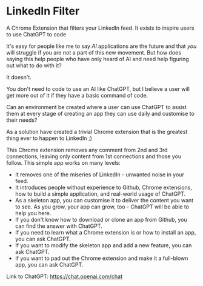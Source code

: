 # LinkedIn Filter
A Chrome Extension that filters your LinkedIn feed. It exists to inspire users to use ChatGPT to code

It's easy for people like me to say _AI_ applications are the future and that _you_ will struggle if you are not a part of this new movement.
But how does saying this help people who have only heard of AI and need help figuring out what to do with it?

It doesn't.

You don't need to code to use an AI like ChatGPT, but I believe a user will get more out of it if they have a basic command of code.

Can an environment be created where a user can use ChatGPT to assist them at every stage of creating an app they can use daily and customise to their needs?

As a solution have created a trivial Chrome extension that is the greatest thing ever to happen to LinkedIn ;)

This Chrome extension removes any comment from 2nd and 3rd connections, leaving only content from 1st connections and those you follow.
This simple app works on many levels:

* It removes one of the miseries of LinkedIn - unwanted noise in your feed.
* It introduces people without experience to Github, Chrome extensions, how to build a simple application, and real-world usage of ChatGPT.
* As a skeleton app, you can customise it to deliver the content you want to see. As you grow, your app can grow, too - ChatGPT will be able to help you here.
* If you don't know how to download or clone an app from Github, you can find the answer with ChatGPT.
* If you need to learn what a Chrome extension is or how to install an app, you can ask ChatGPT.
* If you want to modify the skeleton app and add a new feature, you can ask ChatGPT.
* If you want to pad out the Chrome extension and make it a full-blown app, you can ask ChatGPT.

Link to ChatGPT: https://chat.openai.com/chat
